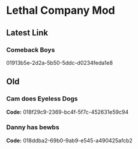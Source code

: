 # Lethal Company Mod
## Latest Link
### Comeback Boys
01913b5e-2d2a-5b50-5ddc-d0234feda1e8

## Old
### Cam does Eyeless Dogs 
**Code:** 018f29c9-2369-bc4f-5f7c-452631e59c94
### Danny has bewbs
**Code:** 018ddba2-69b0-9ab9-e545-a490425afcb2
